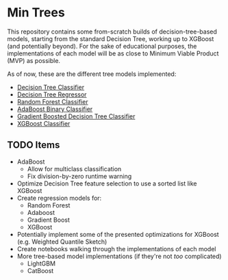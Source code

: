 # Min Trees

This repository contains some from-scratch builds of decision-tree-based models, starting from the standard Decision Tree, working up to XGBoost (and potentially beyond). For the sake of educational purposes, the implementations of each model will be as close to Minimum Viable Product (MVP) as possible.

As of now, these are the different tree models implemented:
- [Decision Tree Classifier](/decision_tree.py)
- [Decision Tree Regressor](/decision_tree.py)
- [Random Forest Classifier](/random_forest.py)
- [AdaBoost Binary Classifier](/adaboost.py)
- [Gradient Boosted Decision Tree Classifier](/gb_decision_tree.py)
- [XGBoost Classifier](/xgboost.py)

## TODO Items
- AdaBoost
    - Allow for multiclass classification
    - Fix division-by-zero runtime warning
- Optimize Decision Tree feature selection to use a sorted list like XGBoost
- Create regression models for:
    - Random Forest
    - Adaboost
    - Gradient Boost
    - XGBoost
- Potentially implement some of the presented optimizations for XGBoost (e.g. Weighted Quantile Sketch)
- Create notebooks walking through the implementations of each model
- More tree-based model implementations (if they're not *too* complicated)
    - LightGBM
    - CatBoost
